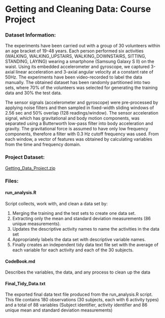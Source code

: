 # Getting and Cleaning Data: Course Project

### Dataset Information:
The experiments have been carried out with a group of 30 volunteers within an age bracket of 19-48 years. Each person performed six activities (WALKING, WALKING_UPSTAIRS, WALKING_DOWNSTAIRS, SITTING, STANDING, LAYING) wearing a smartphone (Samsung Galaxy S II) on the waist. Using its embedded accelerometer and gyroscope, we captured 3-axial linear acceleration and 3-axial angular velocity at a constant rate of 50Hz. The experiments have been video-recorded to label the data manually. The obtained dataset has been randomly partitioned into two sets, where 70% of the volunteers was selected for generating the training data and 30% the test data. 

The sensor signals (accelerometer and gyroscope) were pre-processed by applying noise filters and then sampled in fixed-width sliding windows of 2.56 sec and 50% overlap (128 readings/window). The sensor acceleration signal, which has gravitational and body motion components, was separated using a Butterworth low-pass filter into body acceleration and gravity. The gravitational force is assumed to have only low frequency components, therefore a filter with 0.3 Hz cutoff frequency was used. From each window, a vector of features was obtained by calculating variables from the time and frequency domain.

### Project Dataset:
[Getting_Data_Project.zip](https://d396qusza40orc.cloudfront.net/getdata%2Fprojectfiles%2FUCI%20HAR%20Dataset.zip)

### Files:

#### run_analysis.R
Script collects, work with, and clean a data set by:
  1. Merging the training and the test sets to create one data set.
  2. Extracting only the mean and standard deviation measurements (86 unique measurements).
  3. Updates the descriptive activity names to name the activities in the data set
  4. Appropriately labels the data set with descriptive variable names.
  5. Finally creates an independent tidy data text file set with the average of each variable for each activity and each of the 30 subjects.

#### CodeBook.md
Describes the variables, the data, and any process to clean up the data

#### Final_Tidy_Data.txt
The exported final data text file produced from the run_analysis.R script. This file contains 180 observations (30 subjects, each with 6 activity types) and a total of 88 variables (Subject identifier, activity identifier and 86 unique mean and standard deviation measurements)
